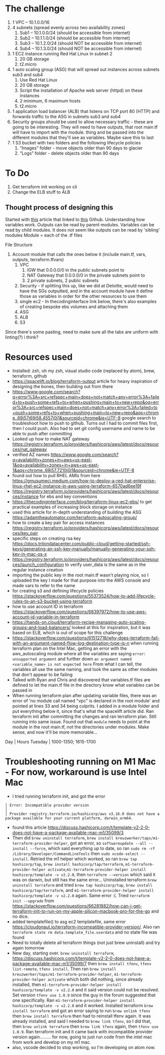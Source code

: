 # The challenge
1. 1 VPC – 10.1.0.0/16
1. 4 subnets (spread evenly across two availability zones)
    1. Sub1 – 10.1.0.0/24 (should be accessible from internet)
    1. Sub2 – 10.1.1.0/24 (should be accessible from internet)
    1. Sub3 – 10.1.2.0/24 (should NOT be accessible from internet)
    1. Sub4 – 10.1.3.0/24 (should NOT be accessible from internet)
1. 1 EC2 instance running Red Hat Linux in subnet 2
    1. 20 GB storage
    1. t2.micro
1. 1 auto scaling group (ASG) that will spread out instances across subnets sub3 and sub4
    1. Use Red Hat Linux
    1. 20 GB storage
    1. Script the installation of Apache web server (httpd) on these instances
    1. 2 minimum, 6 maximum hosts
    1. t2.micro
1. 1 application load balancer (ALB) that listens on TCP port 80 (HTTP) and forwards traffic to the ASG in subnets sub3 and sub4
1. Security groups should be used to allow necessary traffic - these are going to be interesting. They will need to have outputs, that root main.tf will have to import with the module. thing and be passed into the different modules that they'll see as variables. Maybe save this to last
1. 1 S3 bucket with two folders and the following lifecycle policies
    1. “Images” folder - move objects older than 90 days to glacier
    1. “Logs” folder - delete objects older than 90 days

# To Do
1. Get terraform init working on cli
1. Change the ELB stuff to ALB

## Thought process of designing this
Started with [this](https://spacelift.io/blog/terraform-output) article that linked to [this](https://github.com/spacelift-io-blog-posts/Blog-Technical-Content/tree/master/terraform-output/modules) Github.
Understanding how variables work. Outputs can be read by parent modules. Variables can be read by child modules. It does not seem like outputs can be read by 'sibling' modules
Module = each of the .tf files

File Structure
1. Account module that calls the ones below it (include main.tf, vars, outputs, terraform.tfvars)
    1. VPC  
        1. IGW that 0.0.0.0/0 in the public subnets point to
        1. NAT Gateway that 0.0.0.0/0 in the private subnets point to
        1. 2 private subnets, 2 public subnets
    1. Security - if splitting this up, like we did at Deloitte, would need to have the SGs outputted, and in the account module have it define those as variables in order for the other resources to use them
    1. single ec2 - In thecodinginterface link below, there's also examples of creating bespoke ebs volumes and attaching them
    1. ASG
    1. ALB
    1. S3

Since there's some pasting, need to make sure all the tabs are uniform with linting(?) i think?

# Resources used
- Installed: zsh, oh my zsh, visual studio code (replaced by atom), brew, terraform, github
- https://spacelift.io/blog/terraform-output article for heavy inspiration of designing the bones, then building out from there
- https://www.google.com/search?q=error%3A+src+refspec+main+does+not+match+any+error%3A+failed+to+push+some+refs+to+when+pushing+main+to+new+repo&oq=error%3A+src+refspec+main+does+not+match+any+error%3A+failed+to+push+some+refs+to+when+pushing+main+to+new+repo&aqs=chrome..69i57j69i58.4557j0j1&sourceid=chrome&ie=UTF-8 google search to troubleshoot how to push to github. Turns out I had to commit files first, then I could push. Also had to set git config username and name to be able to push after committing
- Looked up how to make NAT gateway https://registry.terraform.io/providers/hashicorp/aws/latest/docs/resources/nat_gateway
- verified AZ names https://www.google.com/search?q=availability+zones+in+aws+us-east-1&oq=availability+zones+in+aws+us-east-1&aqs=chrome..69i57.7210j0j1&sourceid=chrome&ie=UTF-8
- found out how to pull RHEL AMIs from here https://gmusumeci.medium.com/how-to-deploy-a-red-hat-enterprise-linux-rhel-ec2-instance-in-aws-using-terraform-6570ad6ee19f
- https://registry.terraform.io/providers/hashicorp/aws/latest/docs/resources/instance for ebs and key conventions
- https://thecodinginterface.com/blog/terraform-linux-ec2-ebs/ to get practical examples of increasing block storage on instance
- used this article for in-depth understanding of building the ASG https://adamtheautomator.com/terraform-autoscaling-group/
- how to create a key pair for access instances https://registry.terraform.io/providers/hashicorp/aws/latest/docs/resources/key_pair
- specific steps on creating rsa key https://docs.tritondatacenter.com/public-cloud/getting-started/ssh-keys/generating-an-ssh-key-manually/manually-generating-your-ssh-key-in-mac-os-x
- https://registry.terraform.io/providers/hashicorp/aws/latest/docs/resources/launch_configuration to verify user_data is the same as in the regular instance creation
- importing the public key in the root main.tf wasn't playing nice, so I uploaded the key I made for that purpose into the AWS console and made vars to refer to the name
- for creating s3 and defining lifecycle policies https://stackoverflow.com/questions/55373524/how-to-add-lifecycle-rules-to-an-s3-bucket-using-terraform
- how to use account ID in terraform https://stackoverflow.com/questions/68397972/how-to-use-aws-account-id-variable-in-terraform
- https://hands-on.cloud/terraform-recipe-managing-auto-scaling-groups-and-load-balancers/ looked at this for inspiration, but it was based on ELB, which is out of scope for this challenge
- https://stackoverflow.com/questions/61512718/why-does-terraform-fail-with-an-argument-named-flow-log-destination-type-is-n when running terraform plan on the Intel Mac, getting an error with the aws_autoscaling module where all the variables are saying `error: unsupported argument` and further down `an argument named <variable_name> is not expected here` From what I can tell, the variables all use the same naming, and look the same as other modules that don't appear to be failing
- Talked with Ryan and Chris and discovered that variables.tf files are defined to let the main.tf file in the directory know what variables can be passed in
- When running terraform plan after updating variable files, there was an error of 'no module call named "vpc" is declared in the root module' and pointed at lines 33 and 34 being culprits. I added in a module folder and put everything below it, since that's what the spacelift article did. Ran terraform init after committing the changes and ran terraform plan. Still running into same issue. Found out that `module` needs to point at the module in the root main.tf, not the directories under modules. Make sense, and now it'll be more memorable...

Day | Hours
Tuesday | 1000-1350; 1615-1700

# Troubleshooting running on M1 Mac - For now, workaround is use Intel Mac
- I tried running terraform init, and got the error
```
│ Error: Incompatible provider version
│
│ Provider registry.terraform.io/hashicorp/aws v3.16.0 does not have a package available for your current platform, darwin_arm64.
```
- found this article https://discuss.hashicorp.com/t/template-v2-2-0-does-not-have-a-package-available-mac-m1/35099/3
- Then did `brew uninstall terraform`, `brew install kreuzwerker/taps/m1-terraform-provider-helper`, got an error, so `softwareupdate --all --install --force`, which said everything up to date, so ran `sudo rm -rf /Library/Developer/CommandLineTools` then `sudo xcode-select --install`. Retried the m1 helper which worked, so ran `brew tap hashicorp/tap`, `brew install hashicorp/tap/terraform`, `m1-terraform-provider-helper activate`,`m1-terraform-provider-helper install hashicorp/template -v v2.2.0`, then `terraform --version` which said it was on darwin, but still has the same error... Uninstalled terraform `brew uninstall terraform` and tried `brew tap hashicorp/tap`, `brew install hashicorp/tap/terraform`, and `m1-terraform-provider-helper install hashicorp/template -v v2.2.0` again. Same error :(. Tried `terraform init --upgrade` from https://stackoverflow.com/questions/66281882/how-can-i-get-terraform-init-to-run-on-my-apple-silicon-macbook-pro-for-the-go and no dice.
- added templatefile() to asg ec2 templatefile, same error https://cloudonaut.io/terraform-incompatible-provider-version/. Also ran `terraform state rm data.template_file.userdata` and no state file was found
- Need to totally delete all terraform things (not just brew uninstall) and try again tomorrow
- New day, starting over. `brew uninstall terraform`, https://discuss.hashicorp.com/t/template-v2-2-0-does-not-have-a-package-available-mac-m1/35099/7 then `brew install tfenv`, `tfenv list-remote`, `tfenv install`. Then ran `brew install kreuzwerker/taps/m1-terraform-provider-helper`, `m1-terraform-provider-helper activate` which both did nothing, since already installed, then `m1-terraform-provider-helper install hashicorp/template -v v2.2.0` and it said version could not be resolved. Set version `tfenv use 1.0.9` since the guy in the forum suggested that one specifically. Ran `m1-terraform-provider-helper install hashicorp/template -v v2.2.0` and it worked. Installed terraform `brew install terraform` and got an error saying to run `brew unlink tfenv` then `brew install terraform` then had to reinstall tfenv again. It was already installed, and said I needed to `brew link tfenv`, so I did that, then `brew unlink terraform` then `brew link tfenv` again, then `tfenv use 1.0.9`. Ran terraform init and it came back with incompatible provider version again......... for now, going to just run code from the intel mac from work and develop on my m1 mac.
- also, vscode decided to stop working, so I'm developing on atom now.
